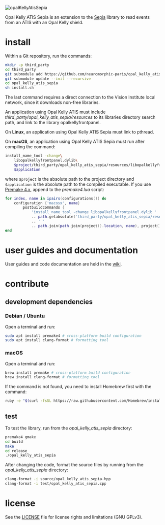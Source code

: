 ![opalKellyAtisSepia](banner.png "The Opal Kelly ATIS Sepia banner")

Opal Kelly ATIS Sepia is an extension to the [Sepia](https://github.com/neuromorphic-paris/sepia) library to read events from an ATIS with an Opal Kelly shield.

# install

Within a Git repository, run the commands:

```sh
mkdir -p third_party
cd third_party
git submodule add https://github.com/neuromorphic-paris/opal_kelly_atis_sepia.git
git submodule update --init --recursive
cd opal_kelly_atis_sepia
sh install.sh
```

The last command requires a direct connection to the Vision Institute local network, since it downloads non-free libraries.

An application using Opal Kelly ATIS must include *third_party/opal_kelly_atis_sepia/resources* to its libraries directory search path, and link to the library opalkellyfrontpanel.

On __Linux__, an application using Opal Kelly ATIS Sepia must link to pthread.

On __macOS__, an application using Opal Kelly ATIS Sepia must run after compiling the command:
```sh
install_name_tool -change\
    libopalkellyfrontpanel.dylib\
    $project/third_party/opal_kelly_atis_sepia/resources/libopalkellyfrontpanel.dylib\
    $application
```
where `$project` is the absolute path to the project directory and `$application` is the absolute path to the compiled executable. If you use [Premake 4.x](https://github.com/premake/premake-4.x), append to the *premake4.lua* script:
```lua
for index, name in ipairs(configurations()) do
    configuration {'macosx', name}
        postbuildcommands {
            'install_name_tool -change libopalkellyfrontpanel.dylib '
            .. path.getabsolute('third_party/opal_kelly_atis_sepia/resources/libopalkellyfrontpanel.dylib')
            .. ' '
            .. path.join(path.join(project().location, name), project().name)}
end
```

# user guides and documentation

User guides and code documentation are held in the [wiki](https://github.com/neuromorphic-paris/opalKellyAtisSepia/wiki).

# contribute

## development dependencies

### Debian / Ubuntu

Open a terminal and run:
```sh
sudo apt install premake4 # cross-platform build configuration
sudo apt install clang-format # formatting tool
```

### macOS

Open a terminal and run:
```sh
brew install premake # cross-platform build configuration
brew install clang-format # formatting tool
```
If the command is not found, you need to install Homebrew first with the command:
```sh
ruby -e "$(curl -fsSL https://raw.githubusercontent.com/Homebrew/install/master/install)"
```

## test

To test the library, run from the *opal_kelly_atis_sepia* directory:
```sh
premake4 gmake
cd build
make
cd release
./opal_kelly_atis_sepia
```

After changing the code, format the source files by running from the *opal_kelly_atis_sepia* directory:
```sh
clang-format -i source/opal_kelly_atis_sepia.hpp
clang-format -i test/opal_kelly_atis_sepia.cpp
```

# license

See the [LICENSE](LICENSE.txt) file for license rights and limitations (GNU GPLv3).
